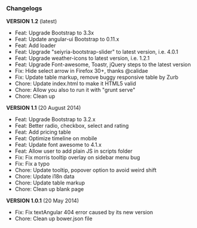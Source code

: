 
### Changelogs

**VERSION 1.2** (latest)

* Feat: Upgrade Bootstrap to 3.3x
* Feat: Update angular-ui Bootstrap to 0.11.x
* Feat: Add loader
* Feat: Upgrade "seiyria-bootstrap-slider" to latest version, i.e. 4.0.1
* Feat: Upgrade weather-icons to latest version, i.e. 1.2.1
* Feat: Upgrade Font-awesome, Toastr, jQuery steps to the latest version
* Fix: Hide select arrow in Firefox 30+, thanks @calidae
* Fix: Update table markup, remove buggy responsive table by Zurb
* Chore: Update index.html to make it HTML5 valid
* Chore: Allow you also to run it with "grunt serve"
* Chore: Clean up


**VERSION 1.1** (20 August 2014)

* Feat: Upgrade Bootstrap to 3.2.x
* Feat: Better radio, checkbox, select and rating
* Feat: Add pricing table
* Feat: Optimize timeline on mobile
* Feat: Update font awesome to 4.1.x
* Feat: Allow user to add plain JS in scripts folder
* Fix: Fix morris tooltip overlay on sidebar menu bug
* Fix: Fix a typo
* Chore: Update tooltip, popover option to avoid weird shift
* Chore: Update i18n data
* Chore: Update table markup
* Chore:  Clean up blank page

**VERSION 1.0.1** (20 May 2014)

* Fix: Fix textAngular 404 error caused by its new version
* Chore: Clean up bower.json file